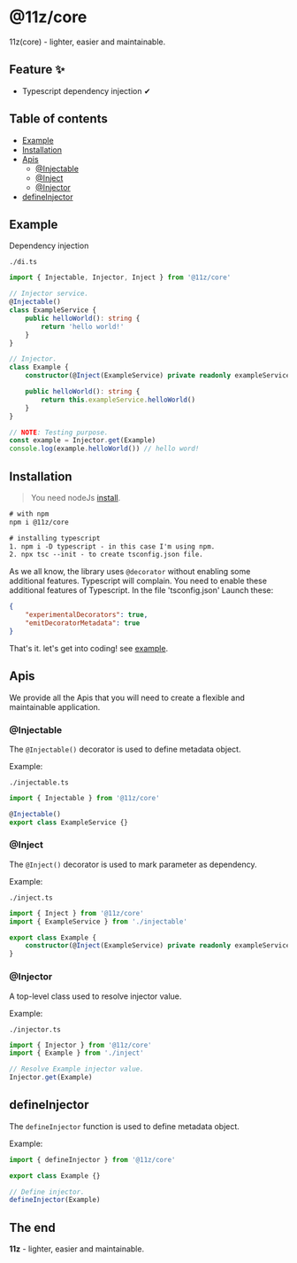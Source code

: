 # @11z/core

11z(core) - lighter, easier and maintainable.

## Feature ✨

-   Typescript dependency injection ✔

## Table of contents

-   [Example](#example)
-   [Installation](#installation)
-   [Apis](#apis)
    -   [@Injectable](#injectable)
    -   [@Inject](#inject)
    -   [@Injector](#injector)
-   [defineInjector](#define-injector)

<a href="#example"></a>

## Example

Dependency injection

`./di.ts`

```ts
import { Injectable, Injector, Inject } from '@11z/core'

// Injector service.
@Injectable()
class ExampleService {
    public helloWorld(): string {
        return 'hello world!'
    }
}

// Injector.
class Example {
    constructor(@Inject(ExampleService) private readonly exampleService: ExampleService) {}

    public helloWorld(): string {
        return this.exampleService.helloWorld()
    }
}

// NOTE: Testing purpose.
const example = Injector.get(Example)
console.log(example.helloWorld()) // hello word!
```

<a href="#installation"></a>

## Installation

> You need nodeJs [install](https://nodejs.org).

```txt
# with npm
npm i @11z/core

# installing typescript
1. npm i -D typescript - in this case I'm using npm.
2. npx tsc --init - to create tsconfig.json file.
```

As we all know, the library uses `@decorator` without enabling some additional features. Typescript will complain. You need to enable these additional features of Typescript. In the file
'tsconfig.json' Launch these:

```json
{
    "experimentalDecorators": true,
    "emitDecoratorMetadata": true
}
```

That's it. let's get into coding! see [example](#example).

<a href="#apis"></a>

## Apis

We provide all the Apis that you will need to create a flexible and maintainable application.

<a href="#injectable"></a>

### @Injectable

The `@Injectable()` decorator is used to define metadata object.

Example:

`./injectable.ts`

```ts
import { Injectable } from '@11z/core'

@Injectable()
export class ExampleService {}
```

<a href="#inject"></a>

### @Inject

The `@Inject()` decorator is used to mark parameter as dependency.

Example:

`./inject.ts`

```ts
import { Inject } from '@11z/core'
import { ExampleService } from './injectable'

export class Example {
    constructor(@Inject(ExampleService) private readonly exampleService: ExampleService) {}
}
```

<a href="#injector"></a>

### @Injector

A top-level class used to resolve injector value.

Example:

`./injector.ts`

```ts
import { Injector } from '@11z/core'
import { Example } from './inject'

// Resolve Example injector value.
Injector.get(Example)
```

<a href="#define-injector"></a>

## defineInjector

The `defineInjector` function is used to define metadata object.

Example:

```ts
import { defineInjector } from '@11z/core'

export class Example {}

// Define injector.
defineInjector(Example)
```

<a href="#the-end"></a>

## The end

**11z** - lighter, easier and maintainable.
